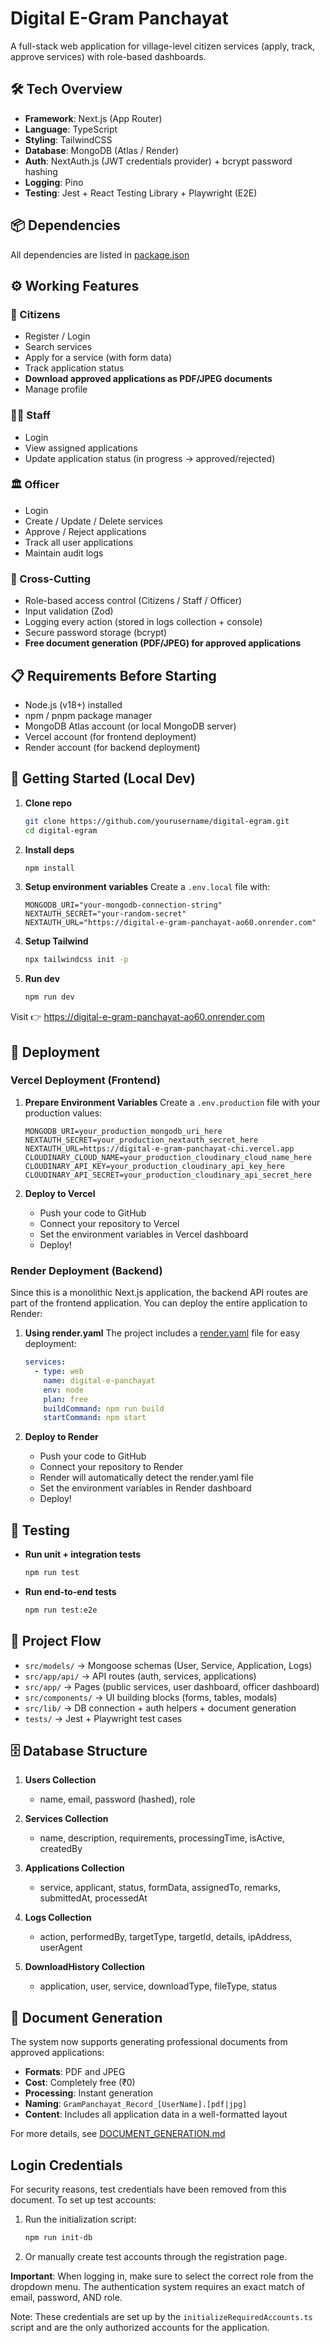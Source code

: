 # Digital E-Gram Panchayat

A full-stack web application for village-level citizen services (apply, track, approve services) with role-based dashboards.

## 🛠 Tech Overview

- **Framework**: Next.js (App Router)
- **Language**: TypeScript
- **Styling**: TailwindCSS
- **Database**: MongoDB (Atlas / Render)
- **Auth**: NextAuth.js (JWT credentials provider) + bcrypt password hashing
- **Logging**: Pino
- **Testing**: Jest + React Testing Library + Playwright (E2E)

## 📦 Dependencies

All dependencies are listed in [package.json](package.json)

## ⚙️ Working Features

### 👤 Citizens
- Register / Login
- Search services
- Apply for a service (with form data)
- Track application status
- **Download approved applications as PDF/JPEG documents**
- Manage profile

### 👨‍💼 Staff
- Login
- View assigned applications
- Update application status (in progress → approved/rejected)

### 🏛 Officer
- Login
- Create / Update / Delete services
- Approve / Reject applications
- Track all user applications
- Maintain audit logs

### 🔐 Cross-Cutting
- Role-based access control (Citizens / Staff / Officer)
- Input validation (Zod)
- Logging every action (stored in logs collection + console)
- Secure password storage (bcrypt)
- **Free document generation (PDF/JPEG) for approved applications**

## 📋 Requirements Before Starting

- Node.js (v18+) installed
- npm / pnpm package manager
- MongoDB Atlas account (or local MongoDB server)
- Vercel account (for frontend deployment)
- Render account (for backend deployment)

## 🚀 Getting Started (Local Dev)

1. **Clone repo**
   ```bash
   git clone https://github.com/yourusername/digital-egram.git
   cd digital-egram
   ```

2. **Install deps**
   ```bash
   npm install
   ```

3. **Setup environment variables**
   Create a `.env.local` file with:
   ```
   MONGODB_URI="your-mongodb-connection-string"
   NEXTAUTH_SECRET="your-random-secret"
   NEXTAUTH_URL="https://digital-e-gram-panchayat-ao60.onrender.com"
   ```

4. **Setup Tailwind**
   ```bash
   npx tailwindcss init -p
   ```

5. **Run dev**
   ```bash
   npm run dev
   ```

Visit 👉 https://digital-e-gram-panchayat-ao60.onrender.com

## 🚀 Deployment

### Vercel Deployment (Frontend)

1. **Prepare Environment Variables**
   Create a `.env.production` file with your production values:
   ```
   MONGODB_URI=your_production_mongodb_uri_here
   NEXTAUTH_SECRET=your_production_nextauth_secret_here
   NEXTAUTH_URL=https://digital-e-gram-panchayat-chi.vercel.app
   CLOUDINARY_CLOUD_NAME=your_production_cloudinary_cloud_name_here
   CLOUDINARY_API_KEY=your_production_cloudinary_api_key_here
   CLOUDINARY_API_SECRET=your_production_cloudinary_api_secret_here
   ```

2. **Deploy to Vercel**
   - Push your code to GitHub
   - Connect your repository to Vercel
   - Set the environment variables in Vercel dashboard
   - Deploy!

### Render Deployment (Backend)

Since this is a monolithic Next.js application, the backend API routes are part of the frontend application. You can deploy the entire application to Render:

1. **Using render.yaml**
   The project includes a [render.yaml](render.yaml) file for easy deployment:
   ```yaml
   services:
     - type: web
       name: digital-e-panchayat
       env: node
       plan: free
       buildCommand: npm run build
       startCommand: npm start
   ```

2. **Deploy to Render**
   - Push your code to GitHub
   - Connect your repository to Render
   - Render will automatically detect the render.yaml file
   - Set the environment variables in Render dashboard
   - Deploy!

## 🧪 Testing

- **Run unit + integration tests**
  ```bash
  npm run test
  ```

- **Run end-to-end tests**
  ```bash
  npm run test:e2e
  ```

## 📖 Project Flow

- `src/models/` → Mongoose schemas (User, Service, Application, Logs)
- `src/app/api/` → API routes (auth, services, applications)
- `src/app/` → Pages (public services, user dashboard, officer dashboard)
- `src/components/` → UI building blocks (forms, tables, modals)
- `src/lib/` → DB connection + auth helpers + document generation
- `tests/` → Jest + Playwright test cases

## 🗄 Database Structure

1. **Users Collection**
   - name, email, password (hashed), role

2. **Services Collection**
   - name, description, requirements, processingTime, isActive, createdBy

3. **Applications Collection**
   - service, applicant, status, formData, assignedTo, remarks, submittedAt, processedAt

4. **Logs Collection**
   - action, performedBy, targetType, targetId, details, ipAddress, userAgent

5. **DownloadHistory Collection**
   - application, user, service, downloadType, fileType, status

## 📄 Document Generation

The system now supports generating professional documents from approved applications:

- **Formats**: PDF and JPEG
- **Cost**: Completely free (₹0)
- **Processing**: Instant generation
- **Naming**: `GramPanchayat_Record_[UserName].[pdf|jpg]`
- **Content**: Includes all application data in a well-formatted layout

For more details, see [DOCUMENT_GENERATION.md](DOCUMENT_GENERATION.md)

## Login Credentials

For security reasons, test credentials have been removed from this document. To set up test accounts:

1. Run the initialization script:
   ```bash
   npm run init-db
   ```

2. Or manually create test accounts through the registration page.

**Important**: When logging in, make sure to select the correct role from the dropdown menu. The authentication system requires an exact match of email, password, AND role.

Note: These credentials are set up by the `initializeRequiredAccounts.ts` script and are the only authorized accounts for the application.